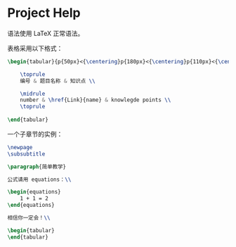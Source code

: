 # Project Help

语法使用 LaTeX 正常语法。

表格采用以下格式：

```latex
\begin{tabular}{p{50px}<{\centering}p{180px}<{\centering}p{110px}<{\centering}}

	\toprule  
	编号 & 题目名称 & 知识点 \\

	\midrule 
	number & \href{Link}{name} & knowlegde points \\
	\toprule
    
\end{tabular}
```

一个子章节的实例：

```latex
\newpage
\subsubtitle

\paragraph{简单教学}

公式请用 equations：\\

\begin{equations}
	1 + 1 = 2
\end{equations}

相信你一定会！\\

\begin{tabular}
\end{tabular}
```

